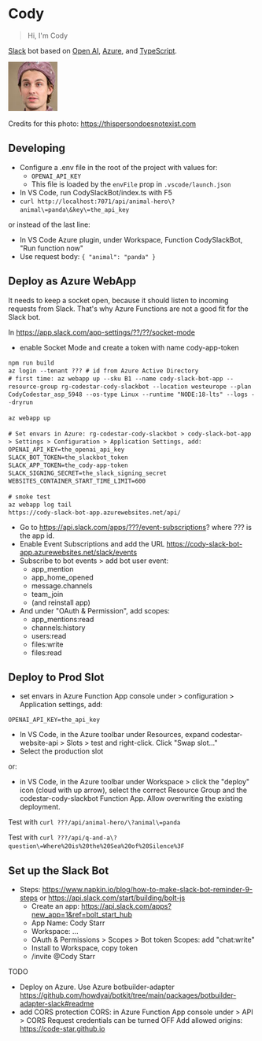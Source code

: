# Cody

> Hi, I'm Cody

[Slack](https://slack.com) bot based on [Open AI](https://openai.com), [Azure](https://azure.com), and [TypeScript](https://typescriptlang.org).

![Cody](avatar.thumbnail.jpg "Cody - credits: https://thispersondoesnotexist.com")

Credits for this photo: https://thispersondoesnotexist.com

## Developing

- Configure a .env file in the root of the project with values for:
  - `OPENAI_API_KEY`
  - This file is loaded by the `envFile` prop in `.vscode/launch.json`
- In VS Code, run CodySlackBot/index.ts with F5
- `curl http://localhost:7071/api/animal-hero\?animal\=panda\&key\=the_api_key`

or instead of the last line:

- In VS Code Azure plugin, under Workspace, Function CodySlackBot, "Run function now"
- Use request body: `{ "animal": "panda" }`

## Deploy as Azure WebApp

It needs to keep a socket open, because it should listen to incoming requests from Slack. That's why Azure Functions are not a good fit for the Slack bot.

In https://app.slack.com/app-settings/??/??/socket-mode

- enable Socket Mode and create a token with name cody-app-token

```
npm run build
az login --tenant ??? # id from Azure Active Directory
# first time: az webapp up --sku B1 --name cody-slack-bot-app --resource-group rg-codestar-cody-slackbot --location westeurope --plan CodyCodestar_asp_5948 --os-type Linux --runtime "NODE:18-lts" --logs --dryrun

az webapp up

# Set envars in Azure: rg-codestar-cody-slackbot > cody-slack-bot-app > Settings > Configuration > Application Settings, add:
OPENAI_API_KEY=the_openai_api_key
SLACK_BOT_TOKEN=the_slackbot_token
SLACK_APP_TOKEN=the_cody-app-token
SLACK_SIGNING_SECRET=the_slack_signing_secret
WEBSITES_CONTAINER_START_TIME_LIMIT=600

# smoke test
az webapp log tail
https://cody-slack-bot-app.azurewebsites.net/api/
```

- Go to https://api.slack.com/apps/???/event-subscriptions? where ??? is the app id.
- Enable Event Subscriptions and add the URL https://cody-slack-bot-app.azurewebsites.net/slack/events
- Subscribe to bot events > add bot user event:
  - app_mention
  - app_home_opened
  - message.channels
  - team_join
  - (and reinstall app)
- And under "OAuth & Permission", add scopes:
  - app_mentions:read
  - channels:history
  - users:read
  - files:write
  - files:read

## Deploy to Prod Slot

- set envars in Azure Function App console under > configuration > Application settings, add:

```
OPENAI_API_KEY=the_api_key
```

- In VS Code, in the Azure toolbar under Resources, expand codestar-website-api > Slots > test and right-click. Click "Swap slot..."
- Select the production slot

or:

- in VS Code, in the Azure toolbar under Workspace > click the "deploy" icon (cloud with up arrow), select the correct Resource Group and the codestar-cody-slackbot Function App. Allow overwriting the existing deployment.

Test with `curl ???/api/animal-hero/\?animal\=panda`

Test with `curl ???/api/q-and-a\?question\=Where%20is%20the%20Sea%20of%20Silence%3F`

## Set up the Slack Bot

- Steps: https://www.napkin.io/blog/how-to-make-slack-bot-reminder-9-steps or https://api.slack.com/start/building/bolt-js
  - Create an app: https://api.slack.com/apps?new_app=1&ref=bolt_start_hub
  - App Name: Cody Starr
  - Workspace: ...
  - OAuth & Permissions > Scopes > Bot token Scopes: add "chat:write"
  - Install to Workspace, copy token
  - /invite @Cody Starr

TODO

- Deploy on Azure. Use Azure botbuilder-adapter https://github.com/howdyai/botkit/tree/main/packages/botbuilder-adapter-slack#readme
- add CORS protection
  CORS: in Azure Function App console under > API > CORS
  Request credentials can be turned OFF
  Add allowed origins: https://code-star.github.io
